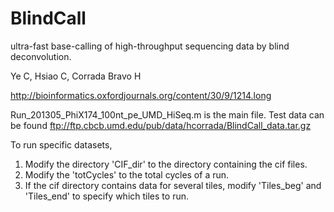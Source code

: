# BlindCall

ultra-fast base-calling of high-throughput sequencing data by blind deconvolution.

Ye C, Hsiao C, Corrada Bravo H

http://bioinformatics.oxfordjournals.org/content/30/9/1214.long


Run_201305_PhiX174_100nt_pe_UMD_HiSeq.m is the main file. 
Test data can be found
ftp://ftp.cbcb.umd.edu/pub/data/hcorrada/BlindCall_data.tar.gz

To run specific datasets, 
1) Modify the directory 'CIF_dir' to the directory containing the cif files.
2) Modify the 'totCycles' to the total cycles of a run.
3) If the cif directory contains data for several tiles, modify 'Tiles_beg' and 'Tiles_end' to specify which tiles to run.
